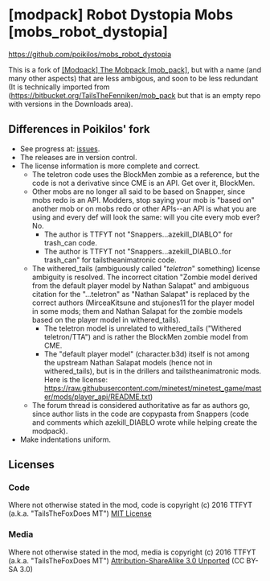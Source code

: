 # [modpack] Robot Dystopia Mobs [mobs_robot_dystopia]
<https://github.com/poikilos/mobs_robot_dystopia>

This is a fork of [[Modpack] The Mobpack
[mob_pack]](https://forum.minetest.org/viewtopic.php?f=9&t=14822>), but
with a name (and many other aspects) that are less ambigous, and soon
to be less redundant (It is technically imported from
(<https://bitbucket.org/TailsTheFenniken/mob_pack> but that is an empty
repo with versions in the Downloads area).


## Differences in Poikilos' fork
- See progress at: [issues](https://github.com/poikilos/mobs_robot_dystopia/issues?q=is%3Aissue).
- The releases are in version control.
- The license information is more complete and correct.
  - The teletron code uses the BlockMen zombie as a reference, but the
    code is not a derivative since CME is an API. Get over it,
    BlockMen.
  - Other mobs are no longer all said to be based on Snapper, since mobs
    redo is an API. Modders, stop saying your mob is "based on" another
    mob or on mobs redo or other APIs--an API is what you are using and
    every def will look the same: will you cite every mob ever? No.
    - The author is TTFYT not "Snappers...azekill_DIABLO" for trash_can
      code.
    - The author is TTFYT not "Snappers...azekill_DIABLO..for trash_can"
      for tailstheanimatronic code.
  - The withered_tails (ambiguously called "*teletron*" something)
    license ambiguity is resolved. The incorrect citation "Zombie model
    derived from the default player model by Nathan Salapat" and
    ambiguous citation for the "...teletron" as "Nathan Salapat" is
    replaced by the correct authors (MirceaKitsune and stujones11 for
    the player model in some mods; them and Nathan Salapat for the
    zombie models based on the player model in withered_tails).
    - The teletron model is unrelated to withered_tails
      ("Withered teletron/TTA") and is rather the BlockMen zombie model
      from CME.
    - The "default player model" (character.b3d) itself is not among the
      upstream Nathan Salapat models (hence not in withered_tails), but
      is in the drillers and tailstheanimatronic mods. Here is the
      license:
      <https://raw.githubusercontent.com/minetest/minetest_game/master/mods/player_api/README.txt>)
  - The forum thread is considered authoritative as far as authors go,
    since author lists in the code are copypasta from Snappers (code
    and comments which azekill_DIABLO wrote while helping create the
    modpack).
- Make indentations uniform.

## Licenses
### Code
Where not otherwise stated in the mod, code is
copyright (c) 2016 TTFYT (a.k.a. "TailsTheFoxDoes MT")
[MIT License](https://opensource.org/licenses/MIT)

### Media
Where not otherwise stated in the mod, media is
copyright (c) 2016 TTFYT (a.k.a. "TailsTheFoxDoes MT")
[Attribution-ShareAlike 3.0 Unported](https://creativecommons.org/licenses/by-sa/3.0/)
(CC BY-SA 3.0)

